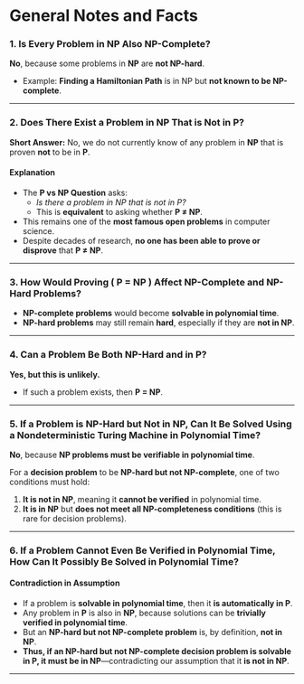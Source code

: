 # General Notes and Facts

### 1. **Is Every Problem in NP Also NP-Complete?**
**No**, because some problems in **NP** are **not NP-hard**.  
- Example: **Finding a Hamiltonian Path** is in NP but **not known to be NP-complete**.

---

### 2. **Does There Exist a Problem in NP That is Not in P?**
**Short Answer:** No, we do not currently know of any problem in **NP** that is proven **not** to be in **P**.

#### **Explanation**
- The **P vs NP Question** asks:
  - *Is there a problem in NP that is not in P?*
  - This is **equivalent** to asking whether **P ≠ NP**.
- This remains one of the **most famous open problems** in computer science.
- Despite decades of research, **no one has been able to prove or disprove** that **P ≠ NP**.

---

### 3. **How Would Proving \( P = NP \) Affect NP-Complete and NP-Hard Problems?**
- **NP-complete problems** would become **solvable in polynomial time**.
- **NP-hard problems** may still remain **hard**, especially if they are **not in NP**.

---

### 4. **Can a Problem Be Both NP-Hard and in P?**
**Yes, but this is unlikely.**  
- If such a problem exists, then **P = NP**.

---

### 5. **If a Problem is NP-Hard but Not in NP, Can It Be Solved Using a Nondeterministic Turing Machine in Polynomial Time?**
**No**, because **NP problems must be verifiable in polynomial time**.

For a **decision problem** to be **NP-hard but not NP-complete**, one of two conditions must hold:
1. **It is not in NP**, meaning it **cannot be verified** in polynomial time.
2. **It is in NP** but **does not meet all NP-completeness conditions** (this is rare for decision problems).

---

### 6. **If a Problem Cannot Even Be Verified in Polynomial Time, How Can It Possibly Be Solved in Polynomial Time?**

#### **Contradiction in Assumption**
- If a problem is **solvable in polynomial time**, then it **is automatically in P**.
- Any problem in **P** is also in **NP**, because solutions can be **trivially verified in polynomial time**.
- But an **NP-hard but not NP-complete problem** is, by definition, **not in NP**.
- **Thus, if an NP-hard but not NP-complete decision problem is solvable in P, it must be in NP**—contradicting our assumption that it **is not in NP**.

---

